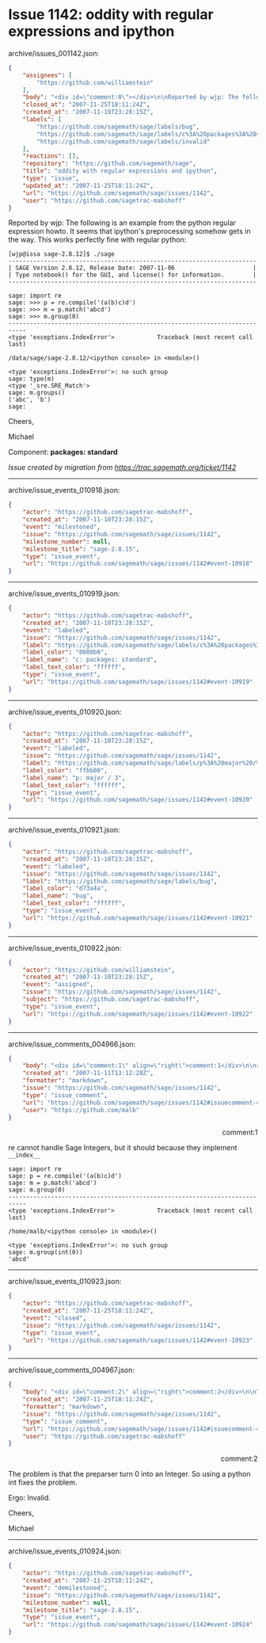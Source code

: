 # Issue 1142: oddity with regular expressions and ipython

archive/issues_001142.json:
```json
{
    "assignees": [
        "https://github.com/williamstein"
    ],
    "body": "<div id=\"comment:0\"></div>\n\nReported by wjp: The following is an example from the python regular expression howto. It seems that ipython's preprocessing somehow gets in the way. This works perfectly fine with regular python:\n\n```\n[wjp@issa sage-2.8.12]$ ./sage\n----------------------------------------------------------------------\n| SAGE Version 2.8.12, Release Date: 2007-11-06                      |\n| Type notebook() for the GUI, and license() for information.        |\n----------------------------------------------------------------------\n\nsage: import re\nsage: >>> p = re.compile('(a(b)c)d')\nsage: >>> m = p.match('abcd')\nsage: >>> m.group(0)\n---------------------------------------------------------------------------\n<type 'exceptions.IndexError'>            Traceback (most recent call last)\n\n/data/sage/sage-2.8.12/<ipython console> in <module>()\n\n<type 'exceptions.IndexError'>: no such group\nsage: type(m)\n<type '_sre.SRE_Match'>\nsage: m.groups()\n('abc', 'b')\nsage: \n```\n\nCheers,\n\nMichael\n\nComponent: **packages: standard**\n\n_Issue created by migration from https://trac.sagemath.org/ticket/1142_\n\n",
    "closed_at": "2007-11-25T18:11:24Z",
    "created_at": "2007-11-10T23:28:15Z",
    "labels": [
        "https://github.com/sagemath/sage/labels/bug",
        "https://github.com/sagemath/sage/labels/c%3A%20packages%3A%20standard",
        "https://github.com/sagemath/sage/labels/invalid"
    ],
    "reactions": [],
    "repository": "https://github.com/sagemath/sage",
    "title": "oddity with regular expressions and ipython",
    "type": "issue",
    "updated_at": "2007-11-25T18:11:24Z",
    "url": "https://github.com/sagemath/sage/issues/1142",
    "user": "https://github.com/sagetrac-mabshoff"
}
```
<div id="comment:0"></div>

Reported by wjp: The following is an example from the python regular expression howto. It seems that ipython's preprocessing somehow gets in the way. This works perfectly fine with regular python:

```
[wjp@issa sage-2.8.12]$ ./sage
----------------------------------------------------------------------
| SAGE Version 2.8.12, Release Date: 2007-11-06                      |
| Type notebook() for the GUI, and license() for information.        |
----------------------------------------------------------------------

sage: import re
sage: >>> p = re.compile('(a(b)c)d')
sage: >>> m = p.match('abcd')
sage: >>> m.group(0)
---------------------------------------------------------------------------
<type 'exceptions.IndexError'>            Traceback (most recent call last)

/data/sage/sage-2.8.12/<ipython console> in <module>()

<type 'exceptions.IndexError'>: no such group
sage: type(m)
<type '_sre.SRE_Match'>
sage: m.groups()
('abc', 'b')
sage: 
```

Cheers,

Michael

Component: **packages: standard**

_Issue created by migration from https://trac.sagemath.org/ticket/1142_





---

archive/issue_events_010918.json:
```json
{
    "actor": "https://github.com/sagetrac-mabshoff",
    "created_at": "2007-11-10T23:28:15Z",
    "event": "milestoned",
    "issue": "https://github.com/sagemath/sage/issues/1142",
    "milestone_number": null,
    "milestone_title": "sage-2.8.15",
    "type": "issue_event",
    "url": "https://github.com/sagemath/sage/issues/1142#event-10918"
}
```



---

archive/issue_events_010919.json:
```json
{
    "actor": "https://github.com/sagetrac-mabshoff",
    "created_at": "2007-11-10T23:28:15Z",
    "event": "labeled",
    "issue": "https://github.com/sagemath/sage/issues/1142",
    "label": "https://github.com/sagemath/sage/labels/c%3A%20packages%3A%20standard",
    "label_color": "0000b0",
    "label_name": "c: packages: standard",
    "label_text_color": "ffffff",
    "type": "issue_event",
    "url": "https://github.com/sagemath/sage/issues/1142#event-10919"
}
```



---

archive/issue_events_010920.json:
```json
{
    "actor": "https://github.com/sagetrac-mabshoff",
    "created_at": "2007-11-10T23:28:15Z",
    "event": "labeled",
    "issue": "https://github.com/sagemath/sage/issues/1142",
    "label": "https://github.com/sagemath/sage/labels/p%3A%20major%20/%203",
    "label_color": "ffbb00",
    "label_name": "p: major / 3",
    "label_text_color": "ffffff",
    "type": "issue_event",
    "url": "https://github.com/sagemath/sage/issues/1142#event-10920"
}
```



---

archive/issue_events_010921.json:
```json
{
    "actor": "https://github.com/sagetrac-mabshoff",
    "created_at": "2007-11-10T23:28:15Z",
    "event": "labeled",
    "issue": "https://github.com/sagemath/sage/issues/1142",
    "label": "https://github.com/sagemath/sage/labels/bug",
    "label_color": "d73a4a",
    "label_name": "bug",
    "label_text_color": "ffffff",
    "type": "issue_event",
    "url": "https://github.com/sagemath/sage/issues/1142#event-10921"
}
```



---

archive/issue_events_010922.json:
```json
{
    "actor": "https://github.com/williamstein",
    "created_at": "2007-11-10T23:28:15Z",
    "event": "assigned",
    "issue": "https://github.com/sagemath/sage/issues/1142",
    "subject": "https://github.com/sagetrac-mabshoff",
    "type": "issue_event",
    "url": "https://github.com/sagemath/sage/issues/1142#event-10922"
}
```



---

archive/issue_comments_004966.json:
```json
{
    "body": "<div id=\"comment:1\" align=\"right\">comment:1</div>\n\nre cannot handle Sage Integers, but it should because they implement `__index__`\n\n```\nsage: import re\nsage: p = re.compile('(a(b)c)d')\nsage: m = p.match('abcd')\nsage: m.group(0)\n---------------------------------------------------------------------------\n<type 'exceptions.IndexError'>            Traceback (most recent call last)\n\n/home/malb/<ipython console> in <module>()\n\n<type 'exceptions.IndexError'>: no such group\nsage: m.group(int(0))\n'abcd'\n```",
    "created_at": "2007-11-11T13:12:28Z",
    "formatter": "markdown",
    "issue": "https://github.com/sagemath/sage/issues/1142",
    "type": "issue_comment",
    "url": "https://github.com/sagemath/sage/issues/1142#issuecomment-4966",
    "user": "https://github.com/malb"
}
```

<div id="comment:1" align="right">comment:1</div>

re cannot handle Sage Integers, but it should because they implement `__index__`

```
sage: import re
sage: p = re.compile('(a(b)c)d')
sage: m = p.match('abcd')
sage: m.group(0)
---------------------------------------------------------------------------
<type 'exceptions.IndexError'>            Traceback (most recent call last)

/home/malb/<ipython console> in <module>()

<type 'exceptions.IndexError'>: no such group
sage: m.group(int(0))
'abcd'
```



---

archive/issue_events_010923.json:
```json
{
    "actor": "https://github.com/sagetrac-mabshoff",
    "created_at": "2007-11-25T18:11:24Z",
    "event": "closed",
    "issue": "https://github.com/sagemath/sage/issues/1142",
    "type": "issue_event",
    "url": "https://github.com/sagemath/sage/issues/1142#event-10923"
}
```



---

archive/issue_comments_004967.json:
```json
{
    "body": "<div id=\"comment:2\" align=\"right\">comment:2</div>\n\nThe problem is that the preparser turn 0 into an Integer. So using a python int fixes the problem.\n\nErgo: Invalid.\n\nCheers,\n\nMichael",
    "created_at": "2007-11-25T18:11:24Z",
    "formatter": "markdown",
    "issue": "https://github.com/sagemath/sage/issues/1142",
    "type": "issue_comment",
    "url": "https://github.com/sagemath/sage/issues/1142#issuecomment-4967",
    "user": "https://github.com/sagetrac-mabshoff"
}
```

<div id="comment:2" align="right">comment:2</div>

The problem is that the preparser turn 0 into an Integer. So using a python int fixes the problem.

Ergo: Invalid.

Cheers,

Michael



---

archive/issue_events_010924.json:
```json
{
    "actor": "https://github.com/sagetrac-mabshoff",
    "created_at": "2007-11-25T18:11:24Z",
    "event": "demilestoned",
    "issue": "https://github.com/sagemath/sage/issues/1142",
    "milestone_number": null,
    "milestone_title": "sage-2.8.15",
    "type": "issue_event",
    "url": "https://github.com/sagemath/sage/issues/1142#event-10924"
}
```
